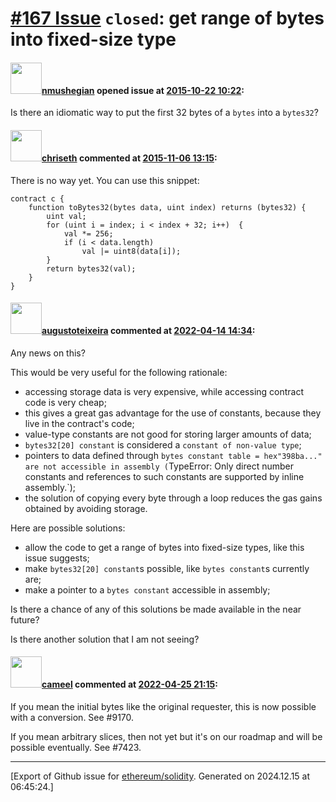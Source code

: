 # [\#167 Issue](https://github.com/ethereum/solidity/issues/167) `closed`: get range of bytes into fixed-size type

#### <img src="https://avatars.githubusercontent.com/u/924397?u=4c3e5a7b67595961461f5ac3e1dd41aca26a5b4b&v=4" width="50">[nmushegian](https://github.com/nmushegian) opened issue at [2015-10-22 10:22](https://github.com/ethereum/solidity/issues/167):

Is there an idiomatic way to put the first 32 bytes of a `bytes` into a `bytes32`?


#### <img src="https://avatars.githubusercontent.com/u/9073706?v=4" width="50">[chriseth](https://github.com/chriseth) commented at [2015-11-06 13:15](https://github.com/ethereum/solidity/issues/167#issuecomment-154406419):

There is no way yet. You can use this snippet:

```
contract c {
    function toBytes32(bytes data, uint index) returns (bytes32) {
        uint val;
        for (uint i = index; i < index + 32; i++)  {
            val *= 256;
            if (i < data.length)
                val |= uint8(data[i]);
        }
        return bytes32(val);
    }
}
```

#### <img src="https://avatars.githubusercontent.com/u/5384131?v=4" width="50">[augustoteixeira](https://github.com/augustoteixeira) commented at [2022-04-14 14:34](https://github.com/ethereum/solidity/issues/167#issuecomment-1099251131):

Any news on this?

This would be very useful for the following rationale:
- accessing storage data is very expensive, while accessing contract code is very cheap;
- this gives a great gas advantage for the use of constants, because they live in the contract's code;
- value-type constants are not good for storing larger amounts of data;
- `bytes32[20] constant` is considered a `constant of non-value type`;
- pointers to data defined through `bytes constant table = hex"398ba..." are not accessible in assembly (`TypeError: Only direct number constants and references to such constants are supported by inline assembly.`);
- the solution of copying every byte through a loop reduces the gas gains obtained by avoiding storage.

Here are possible solutions:
- allow the code to get a range of bytes into fixed-size types, like this issue suggests;
- make `bytes32[20] constant`s possible, like `bytes constant`s currently are;
- make a pointer to a `bytes constant` accessible in assembly;

Is there a chance of any of this solutions be made available in the near future?

Is there another solution that I am not seeing?

#### <img src="https://avatars.githubusercontent.com/u/137030?v=4" width="50">[cameel](https://github.com/cameel) commented at [2022-04-25 21:15](https://github.com/ethereum/solidity/issues/167#issuecomment-1109047633):

If you mean the initial bytes like the original requester, this is now possible with a conversion. See #9170.

If you mean arbitrary slices, then not yet but it's on our roadmap and will be possible eventually. See #7423.


-------------------------------------------------------------------------------



[Export of Github issue for [ethereum/solidity](https://github.com/ethereum/solidity). Generated on 2024.12.15 at 06:45:24.]
